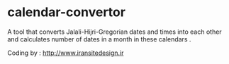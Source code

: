 calendar-convertor
==================

A tool that converts Jalali-Hijri-Gregorian dates and times into each other and calculates number of dates in a month in these calendars .

Coding by : http://www.iransitedesign.ir

